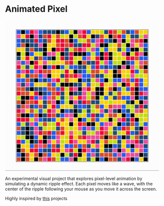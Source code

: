 # Animated Pixel

![Preview](https://github.com/Erik3010/animated-pixel/blob/cf9879f77ee40b242d66c412a57d4df5aae210a4/preview.gif)

An experimental visual project that explores pixel-level animation by simulating a dynamic ripple effect. Each pixel moves like a wave, with the center of the ripple following your mouse as you move it across the screen.

Highly inspired by [this](https://openprocessing.org/sketch/2355052) projects
